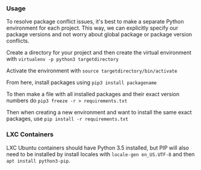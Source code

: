 ### Usage 
To resolve package conflict issues, it's best to make a separate Python environment for each project. This way, we can explicitly specify our package versions and not worry about global package or package version conflicts.

Create a directory for your project and then create the virtual environment with `virtualenv -p python3 targetdirectory`

Activate the environment with `source targetdirectory/bin/activate`

From here, install packages using `pip3 install packagename`

To then make a file with all installed packages and their exact version numbers do `pip3 freeze -r > requirements.txt`

Then when creating a new environment and want to install the same exact packages, use `pip install -r requirements.txt`

### LXC Containers 
LXC Ubuntu containers should have Python 3.5 installed, but PIP will also need to be installed by install locales with `locale-gen en_US.UTF-8` and then `apt install python3-pip`.